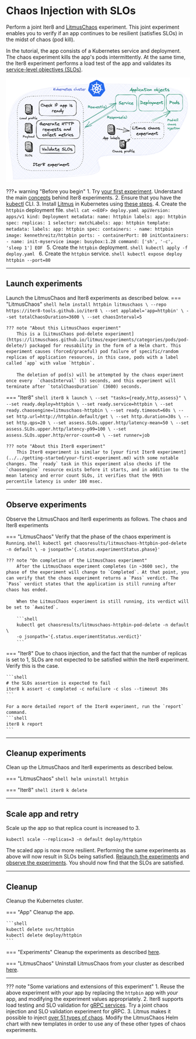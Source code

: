 # Chaos Injection with SLOs

Perform a joint Iter8 and [LitmusChaos](https://litmuschaos.io/) experiment. This joint experiment enables you to verify if an app continues to be resilient (satisfies SLOs) in the midst of chaos (pod kill).

In the tutorial, the app consists of a Kubernetes service and deployment. The chaos experiment kills the app's pods intermittently. At the same time, the Iter8 experiment performs a load test of the app and validates its [service-level objectives (SLOs)](../../getting-started/concepts.md#service-level-objectives). 


![Chaos with SLO Validation](images/slo-validation-chaos.png)

???+ warning "Before you begin"
    1. Try [your first experiment](../../getting-started/your-first-experiment.md). Understand the main [concepts](../../getting-started/concepts.md) behind Iter8 experiments.
    2. Ensure that you have the [kubectl](https://kubernetes.io/docs/reference/kubectl/) CLI.
    3. Install [Litmus](https://litmuschaos.io/) in Kubernetes using [these steps](https://docs.litmuschaos.io/docs/getting-started/installation).
    4. Create the `httpbin` deployment file.
    ```shell
    cat <<EOF> deploy.yaml
    apiVersion: apps/v1
    kind: Deployment
    metadata:
      name: httpbin
      labels:
        app: httpbin
    spec:
      replicas: 1
      selector:
        matchLabels:
          app: httpbin
      template:
        metadata:
          labels:
            app: httpbin
        spec:
          containers:
          - name: httpbin
            image: kennethreitz/httpbin
            ports:
            - containerPort: 80
          initContainers:
          - name: init-myservice
            image: busybox:1.28
            command: ['sh', '-c', 'sleep 1']
    EOF
    ```
    5. Create the `httpbin` deployment.
    ```shell
    kubectl apply -f deploy.yaml
    ```
    6. Create the `httpbin` service.
    ```shell
    kubectl expose deploy httpbin --port=80
    ```

***

## Launch experiments
Launch the LitmusChaos and Iter8 experiments as described below.
=== "LitmusChaos"
    ```shell
    helm install httpbin litmuschaos \
    --repo https://iter8-tools.github.io/iter8 \
    --set applabel='app=httpbin' \
    --set totalChaosDuration=3600 \
    --set chaosInterval=5
    ```

    ??? note "About this LitmusChaos experiment"
        This is a [LitmusChaos pod-delete experiment](https://litmuschaos.github.io/litmus/experiments/categories/pods/pod-delete/) packaged for reusability in the form of a Helm chart. This experiment causes (forced/graceful) pod failure of specific/random replicas of application resources, in this case, pods with a label called `app` with value `httpbin`.

        The deletion of pod(s) will be attempted by the chaos experiment once every  `chaosInterval` (5) seconds, and this experiment will terminate after `totalChaosDuration` (3600) seconds.

=== "Iter8" 
    ```shell
    iter8 k launch \
    --set "tasks={ready,http,assess}" \
    --set ready.deploy=httpbin \
    --set ready.service=httpbin \
    --set ready.chaosengine=litmuschaos-httpbin \
    --set ready.timeout=60s \
    --set http.url=http://httpbin.default/get \
    --set http.duration=30s \
    --set http.qps=20 \
    --set assess.SLOs.upper.http/latency-mean=50 \
    --set assess.SLOs.upper.http/latency-p99=100 \
    --set assess.SLOs.upper.http/error-count=0 \
    --set runner=job
    ```

    ??? note "About this Iter8 experiment"
        This Iter8 experiment is similar to [your first Iter8 experiment](../../getting-started/your-first-experiment.md) with some notable changes. The `ready` task in this experiment also checks if the `chaosengine` resource exists before it starts, and in addition to the mean latency and error count SLOs, it verifies that the 99th percentile latency is under 100 msec.

*** 

## Observe experiments
Observe the LitmusChaos and Iter8 experiments as follows. The chaos and Iter8 experiments 

=== "LitmusChaos"
    Verify that the phase of the chaos experiment is `Running`.
    ```shell
    kubectl get chaosresults/litmuschaos-httpbin-pod-delete -n default \
    -o jsonpath='{.status.experimentStatus.phase}'
    ```

    ??? note "On completion of the LitmusChaos experiment"
        After the LitmusChaos experiment completes (in ~3600 sec), the phase of the experiment will change to `Completed`. At that point, you can verify that the chaos experiment returns a `Pass` verdict. The `Pass` verdict states that the application is still running after chaos has ended.

        When the LitmusChaos experiment is still running, its verdict will be set to `Awaited`.

        ```shell
        kubectl get chaosresults/litmuschaos-httpbin-pod-delete -n default \
        -o jsonpath='{.status.experimentStatus.verdict}'
        ```

=== "Iter8"
    Due to chaos injection, and the fact that the number of replicas is set to 1, SLOs are not expected to be satisfied within the Iter8 experiment. Verify this is the case.

    ```shell
    # the SLOs assertion is expected to fail
    iter8 k assert -c completed -c nofailure -c slos --timeout 30s
    ```

    For a more detailed report of the Iter8 experiment, run the `report` command.
    ```shell
    iter8 k report
    ```

***

## Cleanup experiments

Clean up the LitmusChaos and Iter8 experiments as described below.

=== "LitmusChaos"
    ```shell
    helm uninstall httpbin
    ```

=== "Iter8"
    ```shell
    iter8 k delete
    ```

***

## Scale app and retry
Scale up the app so that replica count is increased to 3. 
```shell
kubectl scale --replicas=3 -n default deploy/httpbin
```

The scaled app is now more resilient. Performing the same experiments as above will now result in SLOs being satisfied. [Relaunch the experiments](#launch-experiments) and [observe the experiments](#observe-experiments). You should now find that the SLOs are satisfied.

***

## Cleanup

Cleanup the Kubernetes cluster.

=== "App"
    Cleanup the app.

    ```shell
    kubectl delete svc/httpbin
    kubectl delete deploy/httpbin
    ```

=== "Experiments"
    Cleanup the experiments as described [here](#cleanup-experiments).

=== "LitmusChaos"
    Uninstall LitmusChaos from your cluster as described [here](https://docs.litmuschaos.io/docs/user-guides/uninstall-litmus/).

***

??? note "Some variations and extensions of this experiment"
    1. Reuse the above experiment with *your* app by replacing the `httpbin` app with *your* app, and modifying the experiment values appropriately.
    2. Iter8 supports load testing and SLO validation for [gRPC services](../load-test-grpc.md). Try a joint chaos injection and SLO validation experiment for gRPC.
    3. Litmus makes it possible to inject [over 51 types of chaos](https://hub.litmuschaos.io/). Modify the LitmusChaos Helm chart with new templates in order to use any of these other types of chaos experiments.
